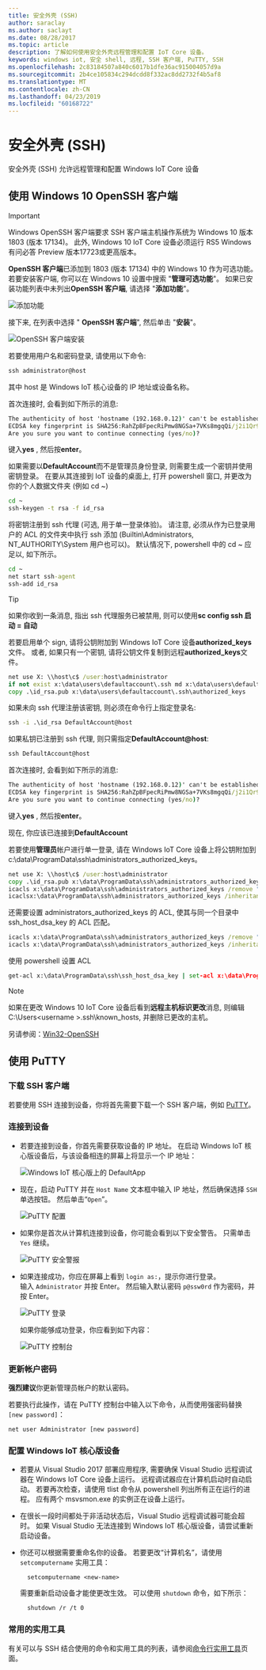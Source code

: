 ```yaml
---
title: 安全外壳 (SSH)
author: saraclay
ms.author: saclayt
ms.date: 08/28/2017
ms.topic: article
description: 了解如何使用安全外壳远程管理和配置 IoT Core 设备。
keywords: windows iot, 安全 shell, 远程, SSH 客户端, PuTTY, SSH
ms.openlocfilehash: 2c83184507a840c6017b1dfe36ac915004057d9a
ms.sourcegitcommit: 2b4ce105834c294dcdd8f332ac8dd2732f4b5af8
ms.translationtype: MT
ms.contentlocale: zh-CN
ms.lasthandoff: 04/23/2019
ms.locfileid: "60168722"
---
```

# <a name="secure-shell-ssh"></a>安全外壳 (SSH)
安全外壳 (SSH) 允许远程管理和配置 Windows IoT Core 设备

## <a name="using-the-windows-10-openssh-client"></a>使用 Windows 10 OpenSSH 客户端
> [!IMPORTANT]
> Windows OpenSSH 客户端要求 SSH 客户端主机操作系统为 Windows 10 版本 1803 (版本 17134)。 此外, Windows 10 IoT Core 设备必须运行 RS5 Windows 有问必答 Preview 版本17723或更高版本。

**OpenSSH 客户端**已添加到 1803 (版本 17134) 中的 Windows 10 作为可选功能。 若要安装客户端, 你可以在 Windows 10 设置中搜索 "**管理可选功能**"。 如果已安装功能列表中未列出**OpenSSH 客户端**, 请选择 "**添加功能**"。

![添加功能](../media/SSH/add_a_feature.png)

接下来, 在列表中选择 " **OpenSSH 客户端**", 然后单击 "**安装**"。

![OpenSSH 客户端安装](../media/SSH/optional_features.png)

若要使用用户名和密码登录, 请使用以下命令:

```cmd
ssh administrator@host
```

其中 host 是 Windows IoT 核心设备的 IP 地址或设备名称。

首次连接时, 会看到如下所示的消息:

```cmd
The authenticity of host 'hostname (192.168.0.12)' can't be established.
ECDSA key fingerprint is SHA256:RahZpBFpecRiPmw8NGSa+7VKs8mgqQi/j2i1Qr9lUNU.
Are you sure you want to continue connecting (yes/no)?
```

键入**yes** , 然后按**enter**。

如果需要以**DefaultAccount**而不是管理员身份登录, 则需要生成一个密钥并使用密钥登录。  在要从其连接到 IoT 设备的桌面上, 打开 powershell 窗口, 并更改为你的个人数据文件夹 (例如 cd ~)

```cmd
cd ~
ssh-keygen -t rsa -f id_rsa
```

将密钥注册到 ssh 代理 (可选, 用于单一登录体验)。  请注意, 必须从作为已登录用户的 ACL 的文件夹中执行 ssh 添加 (Builtin\Administrators, NT_AUTHORITY\System 用户也可以)。  默认情况下, powershell 中的 cd ~ 应足以, 如下所示。

```cmd
cd ~
net start ssh-agent
ssh-add id_rsa
```

> [!TIP]
> 如果你收到一条消息, 指出 ssh 代理服务已被禁用, 则可以使用**sc config ssh 启动 = 自动**

若要启用单个 sign, 请将公钥附加到 Windows IoT Core 设备**authorized_keys**文件。  或者, 如果只有一个密钥, 请将公钥文件复制到远程**authorized_keys**文件。

```cmd
net use X: \\host\c$ /user:host\administrator
if not exist x:\data\users\defaultaccount\.ssh md x:\data\users\defaultaccount\.ssh
copy .\id_rsa.pub x:\data\users\defaultaccount\.ssh\authorized_keys
```

如果未向 ssh 代理注册该密钥, 则必须在命令行上指定登录名: 

```cmd
ssh -i .\id_rsa DefaultAccount@host
```

如果私钥已注册到 ssh 代理, 则只需指定<strong>DefaultAccount@host</strong>:

```cmd
ssh DefaultAccount@host
```

首次连接时, 会看到如下所示的消息:

```cmd
The authenticity of host 'hostname (192.168.0.12)' can't be established.
ECDSA key fingerprint is SHA256:RahZpBFpecRiPmw8NGSa+7VKs8mgqQi/j2i1Qr9lUNU.
Are you sure you want to continue connecting (yes/no)?
```

键入**yes** , 然后按**enter**。

现在, 你应该已连接到**DefaultAccount**

若要使用**管理员**帐户进行单一登录, 请在 Windows IoT Core 设备上将公钥附加到 c:\data\ProgramData\ssh\administrators_authorized_keys。 

```cmd
net use X: \\host\c$ /user:host\administrator
copy .\id_rsa.pub x:\data\ProgramData\ssh\administrators_authorized_keys
icacls x:\data\ProgramData\ssh\administrators_authorized_keys /remove "NT AUTHORITY\Authenticated Users"
icaclsx:\data\ProgramData\ssh\administrators_authorized_keys /inheritance:r
```

还需要设置 administrators_authorized_keys 的 ACL, 使其与同一个目录中 ssh_host_dsa_key 的 ACL 匹配。

```cmd
icacls x:\data\ProgramData\ssh\administrators_authorized_keys /remove "NT AUTHORITY\Authenticated Users"
icacls x:\data\ProgramData\ssh\administrators_authorized_keys /inheritance:r
```

使用 powershell 设置 ACL

```cmd
get-acl x:\data\ProgramData\ssh\ssh_host_dsa_key | set-acl x:\data\ProgramData\ssh\administrators_authorized_keys
```

> [!NOTE]
> 如果在更改 Windows 10 IoT Core 设备后看到**远程主机标识更改**消息, 则编辑 C:\Users\<username >\.ssh\known_hosts, 并删除已更改的主机。

另请参阅：[Win32-OpenSSH](https://github.com/PowerShell/Win32-OpenSSH/wiki/ssh.exe-examples)

## <a name="using-putty"></a>使用 PuTTY

### <a name="download-a-ssh-client"></a>下载 SSH 客户端
若要使用 SSH 连接到设备，你将首先需要下载一个 SSH 客户端，例如 [PuTTY](http://the.earth.li/~sgtatham/putty/latest/x86/putty.exe)。

### <a name="connect-to-your-device"></a>连接到设备
* 若要连接到设备，你首先需要获取设备的 IP 地址。  在启动 Windows IoT 核心版设备后，与该设备相连的屏幕上将显示一个 IP 地址：

    ![Windows IoT 核心版上的 DefaultApp](../media/SSH/DefaultApp.png)

* 现在，启动 PuTTY 并在 `Host Name` 文本框中输入 IP 地址，然后确保选择 `SSH` 单选按钮。  然后单击“`Open`”。

    ![PuTTY 配置](../media/SSH/putty_config.png)

* 如果你是首次从计算机连接到设备，你可能会看到以下安全警告。  只需单击 `Yes` 继续。

    ![PuTTY 安全警报](../media/SSH/putty_security_prompt.png)

* 如果连接成功，你应在屏幕上看到 `login as:`，提示你进行登录。  
    输入 `Administrator` 并按 Enter。  然后输入默认密码 `p@ssw0rd` 作为密码，并按 Enter。

    ![PuTTY 登录](../media/SSH/putty_login.png)

    如果你能够成功登录，你应看到如下内容：

    ![PuTTY 控制台](../media/ssh/putty_console.png)

### <a name="update-account-password"></a>更新帐户密码

**强烈建议**你更新管理员帐户的默认密码。

若要执行此操作，请在 PuTTY 控制台中输入以下命令，从而使用强密码替换 `[new password]`：
    
    net user Administrator [new password]
    
### <a name="configure-your-windows-iot-core-device"></a>配置 Windows IoT 核心版设备
* 若要从 Visual Studio 2017 部署应用程序, 需要确保 Visual Studio 远程调试器在 Windows IoT Core 设备上运行。 远程调试器应在计算机启动时自动启动。 若要再次检查，请使用 tlist 命令从 powershell 列出所有正在运行的进程。 应有两个 msvsmon.exe 的实例正在设备上运行。

* 在很长一段时间都处于非活动状态后，Visual Studio 远程调试器可能会超时。 如果 Visual Studio 无法连接到 Windows IoT 核心版设备，请尝试重新启动设备。

* 你还可以根据需要重命名你的设备。 若要更改“计算机名”，请使用 `setcomputername` 实用工具：

        setcomputername <new-name>

    需要重新启动设备才能使更改生效。 可以使用 `shutdown` 命令，如下所示：

        shutdown /r /t 0
        
### <a name="commonly-used-utilities"></a>常用的实用工具

有关可以与 SSH 结合使用的命令和实用工具的列表，请参阅[命令行实用工具](../manage-your-device/CommandLineUtils.md)页面。
